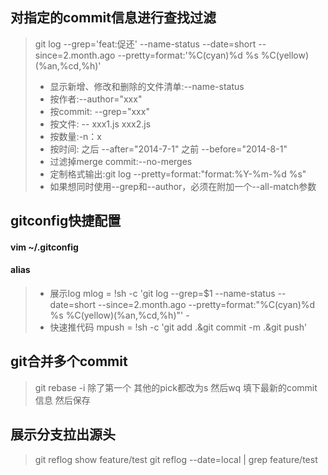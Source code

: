 ## 对指定的commit信息进行查找过滤

>git log --grep='feat:促还' --name-status --date=short --since=2.month.ago --pretty=format:'%C(cyan)%d %s  %C(yellow)(%an,%cd,%h)' 
>* 显示新增、修改和删除的文件清单:--name-status
>* 按作者:--author="xxx"
>* 按commit: --grep="xxx"
>* 按文件: -- xxx1.js xxx2.js
>* 按数量:-n：x
>* 按时间: 之后 --after="2014-7-1" 之前 --before="2014-8-1"
>* 过滤掉merge commit:--no-merges
>* 定制格式输出:git log --pretty=format:"format:%Y-%m-%d  %s"
>* 如果想同时使用--grep和--author，必须在附加一个--all-match参数


## gitconfig快捷配置
#### vim ~/.gitconfig
#### alias
>* 展示log
> mlog = !sh -c 'git log --grep=$1 --name-status --date=short --since=2.month.ago --pretty=format:\"%C(cyan)%d %s  %C(yellow)(%an,%cd,%h)\"' -
>* 快速推代码
> mpush = !sh -c 'git add .&git commit -m .&git push'

## git合并多个commit
>git rebase -i <you commit>
>除了第一个 其他的pick都改为s  然后wq
>填下最新的commit信息 然后保存

## 展示分支拉出源头
>git reflog show feature/test
>git reflog --date=local | grep feature/test


